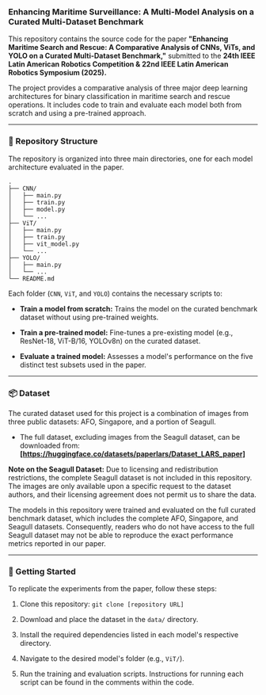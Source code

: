### Enhancing Maritime Surveillance: A Multi-Model Analysis on a Curated Multi-Dataset Benchmark

This repository contains the source code for the paper **"Enhancing Maritime Search and Rescue: A Comparative Analysis of CNNs, ViTs, and YOLO on a Curated Multi-Dataset Benchmark,"** submitted to the **24th IEEE Latin American Robotics Competition & 22nd IEEE Latin American Robotics Symposium (2025).**

The project provides a comparative analysis of three major deep learning architectures for binary classification in maritime search and rescue operations. It includes code to train and evaluate each model both from scratch and using a pre-trained approach.

---

### 📂 Repository Structure

The repository is organized into three main directories, one for each model architecture evaluated in the paper.

```
.
├── CNN/
│   ├── main.py
│   ├── train.py
│   ├── model.py
│   └── ...
├── ViT/
│   ├── main.py
│   ├── train.py
│   ├── vit_model.py
│   └── ...
├── YOLO/
│   ├── main.py
│   └── ...
└── README.md
```

Each folder (`CNN`, `ViT`, and `YOLO`) contains the necessary scripts to:

- **Train a model from scratch:** Trains the model on the curated benchmark dataset without using pre-trained weights.
    
- **Train a pre-trained model:** Fine-tunes a pre-existing model (e.g., ResNet-18, ViT-B/16, YOLOv8n) on the curated dataset.
    
- **Evaluate a trained model:** Assesses a model's performance on the five distinct test subsets used in the paper.
    

---

### 📦 Dataset

The curated dataset used for this project is a combination of images from three public datasets: AFO, Singapore, and a portion of Seagull.

- The full dataset, excluding images from the Seagull dataset, can be downloaded from: **[https://huggingface.co/datasets/paperlars/Dataset_LARS_paper]**
    

**Note on the Seagull Dataset:** Due to licensing and redistribution restrictions, the complete Seagull dataset is not included in this repository. The images are only available upon a specific request to the dataset authors, and their licensing agreement does not permit us to share the data.

The models in this repository were trained and evaluated on the full curated benchmark dataset, which includes the complete AFO, Singapore, and Seagull datasets. Consequently, readers who do not have access to the full Seagull dataset may not be able to reproduce the exact performance metrics reported in our paper.

---

### 🚀 Getting Started

To replicate the experiments from the paper, follow these steps:

1. Clone this repository: `git clone [repository URL]`
    
2. Download and place the dataset in the `data/` directory.
    
3. Install the required dependencies listed in each model's respective directory.
    
4. Navigate to the desired model's folder (e.g., `ViT/`).
    
5. Run the training and evaluation scripts. Instructions for running each script can be found in the comments within the code.
